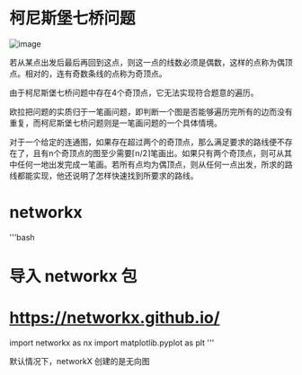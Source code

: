 # 柯尼斯堡七桥问题

![image](https://github.com/superkong001/learning_in_datawhale/assets/37318654/6e7e26ea-2d0e-45c7-864c-a63308c852cb)

若从某点出发后最后再回到这点，则这⼀点的线数必须是偶数，这样的点称为偶顶点。相对的，连有奇数条线的点称为奇顶点。

由于柯尼斯堡七桥问题中存在4个奇顶点，它⽆法实现符合题意的遍历。

欧拉把问题的实质归于⼀笔画问题，即判断⼀个图是否能够遍历完所有的边⽽没有重复，⽽柯尼斯堡七桥问题则是⼀笔画问题的⼀个具体情境。

对于⼀个给定的连通图，如果存在超过两个的奇顶点，那么满⾜要求的路线便不存在了，且有n个奇顶点的图⾄少需要⌈n/2⌉笔画出。如果只有两个奇顶点，则可从其中任何⼀地出发完成⼀笔画。若所有点均为偶顶点，则从任何⼀点出发，所求的路线都能实现，他还说明了怎样快速找到所要求的路线。

# networkx
'''bash
# 导入 networkx 包
# https://networkx.github.io/
import networkx as nx
import matplotlib.pyplot as plt
'''

默认情况下，networkX 创建的是⽆向图

